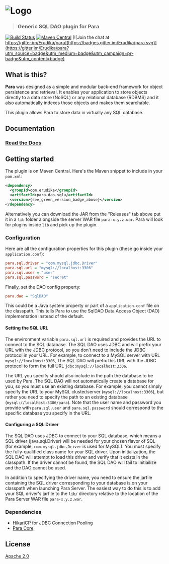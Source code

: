 ![Logo](https://s3-eu-west-1.amazonaws.com/org.paraio/para.png)
============================

> ### Generic SQL DAO plugin for Para

[![Build Status](https://travis-ci.org/Erudika/para-dao-sql.svg?branch=master)](https://travis-ci.org/Erudika/para-dao-sql)
[![Maven Central](https://maven-badges.herokuapp.com/maven-central/com.erudika/para-dao-sql/badge.svg)](https://maven-badges.herokuapp.com/maven-central/com.erudika/para-dao-sql)
[![Join the chat at https://gitter.im/Erudika/para](https://badges.gitter.im/Erudika/para.svg)](https://gitter.im/Erudika/para?utm_source=badge&utm_medium=badge&utm_campaign=pr-badge&utm_content=badge)

## What is this?

**Para** was designed as a simple and modular back-end framework for object persistence and retrieval.
It enables your application to store objects directly to a data store (NoSQL) or any relational database (RDBMS)
and it also automatically indexes those objects and makes them searchable.

This plugin allows Para to store data in virtually any SQL database.

## Documentation

### [Read the Docs](https://paraio.org/docs)

## Getting started

The plugin is on Maven Central. Here's the Maven snippet to include in your `pom.xml`:

```xml
<dependency>
  <groupId>com.erudika</groupId>
  <artifactId>para-dao-sql</artifactId>
  <version>{see_green_version_badge_above}</version>
</dependency>
```

Alternatively you can download the JAR from the "Releases" tab above put it in a `lib` folder alongside the server
WAR file `para-x.y.z.war`. Para will look for plugins inside `lib` and pick up the plugin.

### Configuration

Here are all the configuration properties for this plugin (these go inside your `application.conf`):
```ini
para.sql.driver = "com.mysql.jdbc.Driver"
para.sql.url = "mysql://localhost:3306"
para.sql.user = "user"
para.sql.password = "secret"
```
Finally, set the DAO config property:
```ini
para.dao = "SqlDAO"
```
This could be a Java system property or part of a `application.conf` file on the classpath.
This tells Para to use the SqlDAO Data Access Object (DAO) implementation instead of the default.

#### Setting the SQL URL
The environment variable `para.sql.url` is required and provides the URL to connect to the SQL database. 
The SQL DAO uses JDBC and will prefix your URL with the JDBC protocol, so you don't need to include the JDBC
protocol in your URL. For example, to connect to a MySQL server with URL `mysql://localhost:3306`,
The SQL DAO will prefix this URL with the JDBC protocol to form the full URL `jdbc:mysql://localhost:3306`.

The URL you specify should also include in the path the database to be used by Para. The SQL DAO will not
automatically create a database for you, so you must use an existing database. For example, you cannot simply 
specify the URL to your MySQL cluster/server (`mysql://localhost:3306`), but rather you need to specify
the path to an existing database (`mysql://localhost:3306/para`). Note that the user name and password you
provide with `para.sql.user` and `para.sql.password` should correspond to the specific database you
specify in the URL.


#### Configuring a SQL Driver
The SQL DAO uses JDBC to connect to your SQL database, which means a SQL driver (java.sql.Driver) will be needed for 
your chosen flavor of SQL (for example, `com.mysql.jdbc.Driver` is used for MySQL).  You must specify the
fully-qualified class name for your SQL driver. Upon initialization, the SQL DAO will attempt to load this driver
and verify that it exists in the classpath. If the driver cannot be found, the SQL DAO will fail to initiailize and
the DAO cannot be used.

In addition to specifying the driver name, you need to ensure the jarfile containing the SQL driver corresponding to
your database is on your classpath when launching Para Server. The easiest way to do this is to add your SQL driver's
jarfile to the `lib/` directory relative to the location of the Para Server WAR file `para-x.y.z.war`.

### Dependencies

- [HikariCP](https://github.com/brettwooldridge/HikariCP) for JDBC Connection Pooling 
- [Para Core](https://github.com/Erudika/para)

## License
[Apache 2.0](LICENSE)
